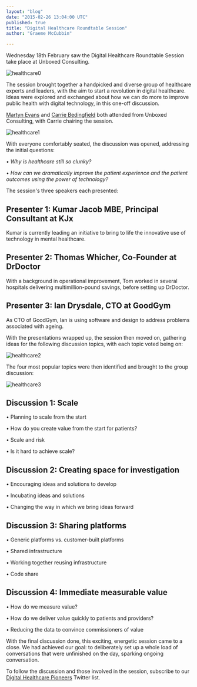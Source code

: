 ```yaml
---
layout: "blog"
date: "2015-02-26 13:04:00 UTC"
published: true
title: "Digital Healthcare Roundtable Session"
author: "Graeme McCubbin"

---
```


Wednesday 18th February saw the Digital Healthcare Roundtable Session take place at Unboxed Consulting.  
  
 ![healthcare0](http://i1291.photobucket.com/albums/b548/grammccram/DSC01779\_zpsd4fmmo16.jpg)

 
 The session brought together a handpicked and diverse group of healthcare experts and leaders, with the aim to start a revolution in digital healthcare. Ideas were explored and exchanged about how we can do more to improve public health with digital technology, in this one-off discussion.  
  
 [Martyn Evans](http://www.unboxedconsulting.com/people/martyn-evans) and [Carrie Bedingfield](http://www.unboxedconsulting.com/people/carrie-bedingfield) both attended from Unboxed Consulting, with Carrie chairing the session.  
  
 ![healthcare1](http://i1291.photobucket.com/albums/b548/grammccram/Screen%20Shot%202015-02-24%20at%2011.51.23\_zpskt1lvghp.png)

With everyone comfortably seated, the discussion was opened, addressing the initial questions:  
 • _Why is healthcare still so clunky?_  
 • _How can we dramatically improve the patient experience and the patient outcomes using the power of technology?_  
  
 The session's three speakers each presented:

## Presenter 1: Kumar Jacob MBE, Principal Consultant at KJx
 Kumar is currently leading an initiative to bring to life the innovative use of technology in mental healthcare.  
  

## Presenter 2: Thomas Whicher, Co-Founder at DrDoctor
 With a background in operational improvement, Tom worked in several hospitals delivering multimillion-pound savings, before setting up DrDoctor.  
  

## Presenter 3: Ian Drysdale, CTO at GoodGym
 As CTO of GoodGym, Ian is using software and design to address problems associated with ageing.  
  


With the presentations wrapped up, the session then moved on, gathering ideas for the following discussion topics, with each topic voted being on:  
  
 ![healthcare2](http://i1291.photobucket.com/albums/b548/grammccram/Screen%20Shot%202015-02-24%20at%2013.08.52\_zpsr1tnaers.png)  
  
 The four most popular topics were then identified and brought to the group discussion:  
  


![healthcare3](http://i1291.photobucket.com/albums/b548/grammccram/Screen%20Shot%202015-02-24%20at%2017.12.36\_zps6x8herpg.png)

 

## Discussion 1: Scale
 • Planning to scale from the start  
 • How do you create value from the start for patients?  
 • Scale and risk  
 • Is it hard to achieve scale?  
  

## Discussion 2: Creating space for investigation
 • Encouraging ideas and solutions to develop  
 • Incubating ideas and solutions  
 • Changing the way in which we bring ideas forward  
  

## Discussion 3: Sharing platforms
 • Generic platforms vs. customer-built platforms  
 • Shared infrastructure  
 • Working together reusing infrastructure  
 • Code share  
  

## Discussion 4: Immediate measurable value
 • How do we measure value?  
 • How do we deliver value quickly to patients and providers?  
 • Reducing the data to convince commissioners of value  
  


With the final discussion done, this exciting, energetic session came to a close. We had achieved our goal: to deliberately set up a whole load of conversations that were unfinished on the day, sparking ongoing conversation.  
  
 To follow the discussion and those involved in the session, subscribe to our [Digital Healthcare Pioneers](https://twitter.com/Ubxd/lists/digital-health-pioneers1) Twitter list.

